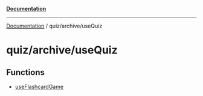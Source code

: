 [**Documentation**](../../../README.md)

***

[Documentation](../../../README.md) / quiz/archive/useQuiz

# quiz/archive/useQuiz

## Functions

- [useFlashcardGame](functions/useFlashcardGame.md)
